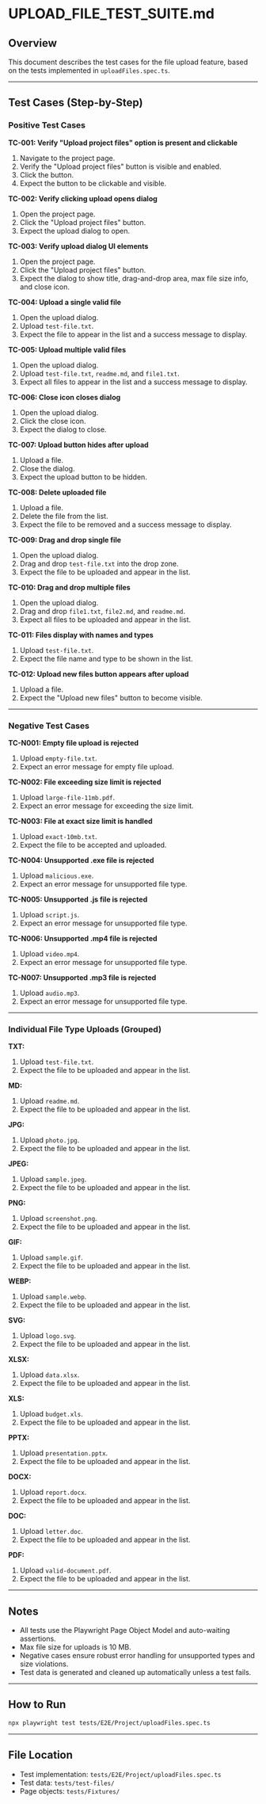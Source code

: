 # UPLOAD_FILE_TEST_SUITE.md

## Overview
This document describes the test cases for the file upload feature, based on the tests implemented in `uploadFiles.spec.ts`.

---

## Test Cases (Step-by-Step)

### Positive Test Cases

**TC-001: Verify "Upload project files" option is present and clickable**
1. Navigate to the project page.
2. Verify the "Upload project files" button is visible and enabled.
3. Click the button.
4. Expect the button to be clickable and visible.

**TC-002: Verify clicking upload opens dialog**
1. Open the project page.
2. Click the "Upload project files" button.
3. Expect the upload dialog to open.

**TC-003: Verify upload dialog UI elements**
1. Open the project page.
2. Click the "Upload project files" button.
3. Expect the dialog to show title, drag-and-drop area, max file size info, and close icon.

**TC-004: Upload a single valid file**
1. Open the upload dialog.
2. Upload `test-file.txt`.
3. Expect the file to appear in the list and a success message to display.

**TC-005: Upload multiple valid files**
1. Open the upload dialog.
2. Upload `test-file.txt`, `readme.md`, and `file1.txt`.
3. Expect all files to appear in the list and a success message to display.

**TC-006: Close icon closes dialog**
1. Open the upload dialog.
2. Click the close icon.
3. Expect the dialog to close.

**TC-007: Upload button hides after upload**
1. Upload a file.
2. Close the dialog.
3. Expect the upload button to be hidden.

**TC-008: Delete uploaded file**
1. Upload a file.
2. Delete the file from the list.
3. Expect the file to be removed and a success message to display.

**TC-009: Drag and drop single file**
1. Open the upload dialog.
2. Drag and drop `test-file.txt` into the drop zone.
3. Expect the file to be uploaded and appear in the list.

**TC-010: Drag and drop multiple files**
1. Open the upload dialog.
2. Drag and drop `file1.txt`, `file2.md`, and `readme.md`.
3. Expect all files to be uploaded and appear in the list.

**TC-011: Files display with names and types**
1. Upload `test-file.txt`.
2. Expect the file name and type to be shown in the list.

**TC-012: Upload new files button appears after upload**
1. Upload a file.
2. Expect the "Upload new files" button to become visible.

---

### Negative Test Cases

**TC-N001: Empty file upload is rejected**
1. Upload `empty-file.txt`.
2. Expect an error message for empty file upload.

**TC-N002: File exceeding size limit is rejected**
1. Upload `large-file-11mb.pdf`.
2. Expect an error message for exceeding the size limit.

**TC-N003: File at exact size limit is handled**
1. Upload `exact-10mb.txt`.
2. Expect the file to be accepted and uploaded.

**TC-N004: Unsupported .exe file is rejected**
1. Upload `malicious.exe`.
2. Expect an error message for unsupported file type.

**TC-N005: Unsupported .js file is rejected**
1. Upload `script.js`.
2. Expect an error message for unsupported file type.

**TC-N006: Unsupported .mp4 file is rejected**
1. Upload `video.mp4`.
2. Expect an error message for unsupported file type.

**TC-N007: Unsupported .mp3 file is rejected**
1. Upload `audio.mp3`.
2. Expect an error message for unsupported file type.

---

### Individual File Type Uploads (Grouped)

**TXT:**
1. Upload `test-file.txt`.
2. Expect the file to be uploaded and appear in the list.

**MD:**
1. Upload `readme.md`.
2. Expect the file to be uploaded and appear in the list.

**JPG:**
1. Upload `photo.jpg`.
2. Expect the file to be uploaded and appear in the list.

**JPEG:**
1. Upload `sample.jpeg`.
2. Expect the file to be uploaded and appear in the list.

**PNG:**
1. Upload `screenshot.png`.
2. Expect the file to be uploaded and appear in the list.

**GIF:**
1. Upload `sample.gif`.
2. Expect the file to be uploaded and appear in the list.

**WEBP:**
1. Upload `sample.webp`.
2. Expect the file to be uploaded and appear in the list.

**SVG:**
1. Upload `logo.svg`.
2. Expect the file to be uploaded and appear in the list.

**XLSX:**
1. Upload `data.xlsx`.
2. Expect the file to be uploaded and appear in the list.

**XLS:**
1. Upload `budget.xls`.
2. Expect the file to be uploaded and appear in the list.

**PPTX:**
1. Upload `presentation.pptx`.
2. Expect the file to be uploaded and appear in the list.

**DOCX:**
1. Upload `report.docx`.
2. Expect the file to be uploaded and appear in the list.

**DOC:**
1. Upload `letter.doc`.
2. Expect the file to be uploaded and appear in the list.

**PDF:**
1. Upload `valid-document.pdf`.
2. Expect the file to be uploaded and appear in the list.

---

## Notes
- All tests use the Playwright Page Object Model and auto-waiting assertions.
- Max file size for uploads is 10 MB.
- Negative cases ensure robust error handling for unsupported types and size violations.
- Test data is generated and cleaned up automatically unless a test fails.

---

## How to Run

```bash
npx playwright test tests/E2E/Project/uploadFiles.spec.ts
```

---

## File Location
- Test implementation: `tests/E2E/Project/uploadFiles.spec.ts`
- Test data: `tests/test-files/`
- Page objects: `tests/Fixtures/`
